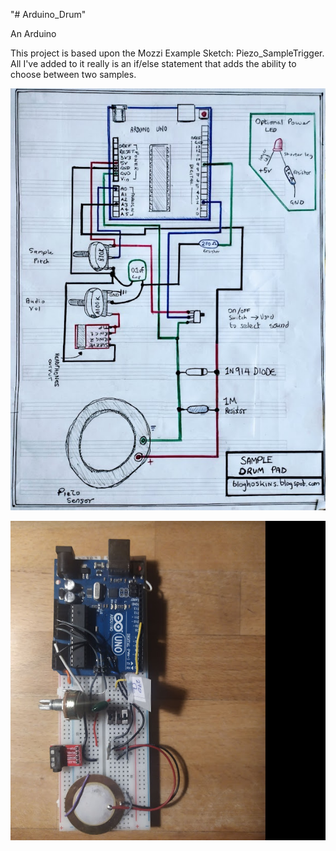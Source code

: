 "# Arduino_Drum" 

An Arduino 

This project is based upon the Mozzi Example Sketch: Piezo_SampleTrigger.  All I've added to it really is an if/else statement that adds the ability to choose between two samples.  

![arduino drum schematic](images/SampleDrumPadBreadboard.jpg)

![arduino drum on a breadboard](arduinoDrumBreadboarded.png)